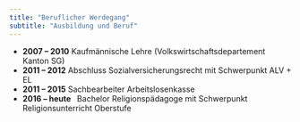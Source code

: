 ```yaml
---
title: "Beruflicher Werdegang"
subtitle: "Ausbildung und Beruf"
---
```


<ul class="list-unstyled">

<li><b class="text-muted text-monospace">2007 – 2010</b> <span class="ml-3"></span> Kaufmännische Lehre (Volkswirtschaftsdepartement Kanton SG)</li>

<li><b class="text-muted text-monospace">2011 – 2012</b> <span class="ml-3"></span> Abschluss Sozialversicherungsrecht mit Schwerpunkt ALV + EL</li>

<li><b class="text-muted text-monospace">2011 – 2015</b> <span class="ml-3"></span> Sachbearbeiter Arbeitslosenkasse</li>

<li><b class="text-muted text-monospace">2016 – heute</b> <span style="margin-left: 7px;"></span> Bachelor Religionspädagoge mit Schwerpunkt Religionsunterricht Oberstufe</li>

</ul>
